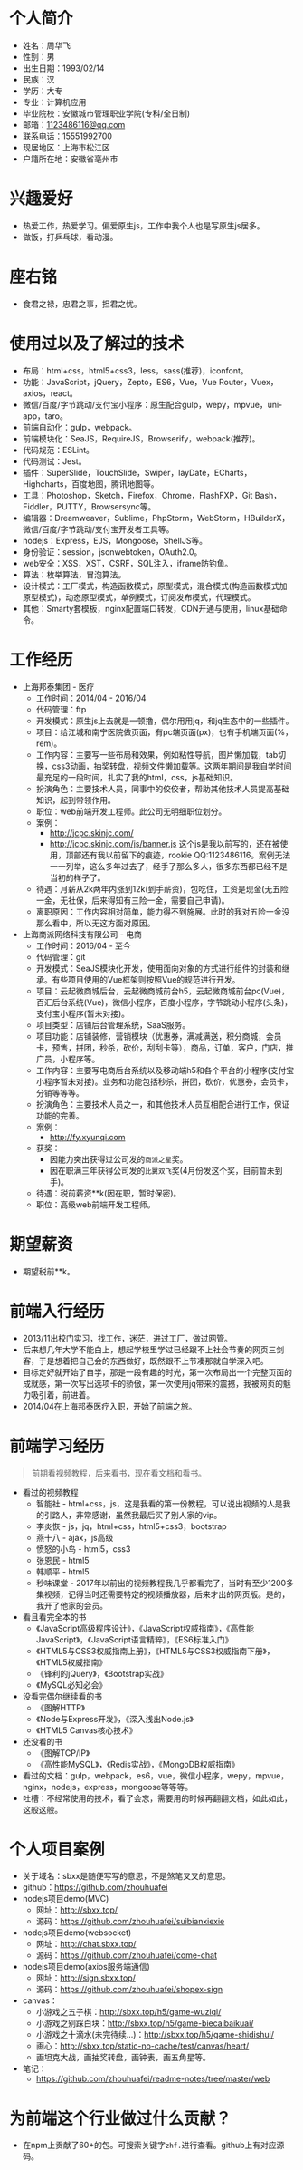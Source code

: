 # 个人简介
* 姓名：周华飞
* 性别：男
* 出生日期：1993/02/14
* 民族：汉
* 学历：大专
* 专业：计算机应用
* 毕业院校：安徽城市管理职业学院(专科/全日制)
* 邮箱：1123486116@qq.com
* 联系电话：15551992700
* 现居地区：上海市松江区
* 户籍所在地：安徽省亳州市

# 兴趣爱好
* 热爱工作，热爱学习。偏爱原生js，工作中我个人也是写原生js居多。
* 做饭，打乒乓球，看动漫。

# 座右铭
* 食君之禄，忠君之事，担君之忧。

# 使用过以及了解过的技术
* 布局：html+css，html5+css3，less，sass(推荐)，iconfont。
* 功能：JavaScript，jQuery，Zepto，ES6，Vue，Vue Router，Vuex，axios，react。
* 微信/百度/字节跳动/支付宝小程序：原生配合gulp，wepy，mpvue，uni-app，taro。
* 前端自动化：gulp，webpack。
* 前端模块化：SeaJS，RequireJS，Browserify，webpack(推荐)。
* 代码规范：ESLint。
* 代码测试：Jest。
* 插件：SuperSlide，TouchSlide，Swiper，layDate，ECharts，Highcharts，百度地图，腾讯地图等。
* 工具：Photoshop，Sketch，Firefox，Chrome，FlashFXP，Git Bash，Fiddler，PUTTY，Browsersync等。
* 编辑器：Dreamweaver，Sublime，PhpStorm，WebStorm，HBuilderX，微信/百度/字节跳动/支付宝开发者工具等。
* nodejs：Express，EJS，Mongoose，ShellJS等。
* 身份验证：session，jsonwebtoken，OAuth2.0。
* web安全：XSS，XST，CSRF，SQL注入，iframe防钓鱼。
* 算法：枚举算法，冒泡算法。
* 设计模式：工厂模式，构造函数模式，原型模式，混合模式(构造函数模式加原型模式)，动态原型模式，单例模式，订阅发布模式，代理模式。
* 其他：Smarty套模板，nginx配置端口转发，CDN开通与使用，linux基础命令。

# 工作经历
* 上海邦泰集团 - 医疗
    - 工作时间：2014/04 - 2016/04
    - 代码管理：ftp
    - 开发模式：原生js上去就是一顿撸，偶尔用用jq，和jq生态中的一些插件。
    - 项目：给江城和南宁医院做页面，有pc端页面(px)，也有手机端页面(%，rem)。
    - 工作内容：主要写一些布局和效果，例如粘性导航，图片懒加载，tab切换，css3动画，抽奖转盘，视频文件懒加载等。这两年期间是我自学时间最充足的一段时间，扎实了我的html，css，js基础知识。
    - 扮演角色：主要技术人员，同事中的佼佼者，帮助其他技术人员提高基础知识，起到带领作用。
    - 职位：web前端开发工程师。此公司无明细职位划分。
    - 案例：
        - http://jcpc.skinjc.com/
        - http://jcpc.skinjc.com/js/banner.js 这个js是我以前写的，还在被使用，顶部还有我以前留下的痕迹，rookie QQ:1123486116。案例无法一一列举，这么多年过去了，经手了那么多人，很多东西都已经不是当初的样子了。
    - 待遇：月薪从2k两年内涨到12k(到手薪资)，包吃住，工资是现金(无五险一金，无社保，后来得知有三险一金，需要自己申请)。
    - 离职原因：工作内容相对简单，能力得不到施展。此时的我对五险一金没那么看中，所以无这方面对原因。
* 上海商派网络科技有限公司 - 电商
    - 工作时间：2016/04 - 至今
    - 代码管理：git
    - 开发模式：SeaJS模块化开发，使用面向对象的方式进行组件的封装和继承。有些项目使用的Vue框架则按照Vue的规范进行开发。
    - 项目：云起微商城后台，云起微商城前台h5，云起微商城前台pc(Vue)，百汇后台系统(Vue)，微信小程序，百度小程序，字节跳动小程序(头条)，支付宝小程序(暂未对接)。
    - 项目类型：店铺后台管理系统，SaaS服务。
    - 项目功能：店铺装修，营销模块（优惠券，满减满送，积分商城，会员卡，预售，拼团，秒杀，砍价，刮刮卡等），商品，订单，客户，门店，推广员，小程序等。
    - 工作内容：主要写电商后台系统以及移动端h5和各个平台的小程序(支付宝小程序暂未对接)。业务和功能包括秒杀，拼团，砍价，优惠券，会员卡，分销等等等。
    - 扮演角色：主要技术人员之一，和其他技术人员互相配合进行工作，保证功能的完善。
    - 案例：
        - http://fy.xyunqi.com
    - 获奖：
        - 因能力突出获得过公司发的```商派之星```奖。
        - 因在职满三年获得公司发的```比翼双飞```奖(4月份发这个奖，目前暂未到手)。
    - 待遇：税前薪资**k(因在职，暂时保密)。
    - 职位：高级web前端开发工程师。

# 期望薪资
* 期望税前**k。

# 前端入行经历
* 2013/11出校门实习，找工作，迷茫，进过工厂，做过网管。
* 后来想几年大学不能白上，想起学校里学过已经跟不上社会节奏的网页三剑客，于是想着把自己会的东西做好，既然跟不上节凑那就自学深入吧。
* 目标定好就开始了自学，那是一段有趣的时光，第一次布局出一个完整页面的成就感，第一次写出选项卡的骄傲，第一次使用jq带来的震撼，我被网页的魅力吸引着，前进着。
* 2014/04在上海邦泰医疗入职，开始了前端之旅。

# 前端学习经历
> 前期看视频教程，后来看书，现在看文档和看书。
* 看过的视频教程
    - 智能社 - html+css，js，这是我看的第一份教程，可以说出视频的人是我的引路人，非常感谢，虽然我最后买了别人家的vip。
    - 李炎恢 - js，jq，html+css，html5+css3，bootstrap
    - 燕十八 - ajax，js高级
    - 愤怒的小鸟 - html5，css3
    - 张恩民 - html5
    - 韩顺平 - html5
    - 秒味课堂 - 2017年以前出的视频教程我几乎都看完了，当时有至少1200多集视频，记得当时还需要特定的视频播放器，后来才出的网页版。是的，我开了他家的会员。
* 看且看完全本的书
    - 《JavaScript高级程序设计》，《JavaScript权威指南》，《高性能JavaScript》，《JavaScript语言精粹》，《ES6标准入门》
    - 《HTML5与CSS3权威指南上册》，《HTML5与CSS3权威指南下册》，《HTML5权威指南》
    - 《锋利的jQuery》，《Bootstrap实战》
    - 《MySQL必知必会》
* 没看完偶尔继续看的书
    - 《图解HTTP》
    - 《Node与Express开发》，《深入浅出Node.js》
    - 《HTML5 Canvas核心技术》
* 还没看的书
    - 《图解TCP/IP》
    - 《高性能MySQL》，《Redis实战》，《MongoDB权威指南》
* 看过的文档：gulp，webpack，es6，vue，微信小程序，wepy，mpvue，nginx，nodejs，express，mongoose等等等。
* 吐槽：不经常使用的技术，看了会忘，需要用的时候再翻翻文档，如此如此，这般这般。

# 个人项目案例
* 关于域名：sbxx是随便写写的意思，不是煞笔叉叉的意思。
* github：https://github.com/zhouhuafei
* nodejs项目demo(MVC)
    - 网址：http://sbxx.top/
    - 源码：https://github.com/zhouhuafei/suibianxiexie
* nodejs项目demo(websocket)
    - 网址：http://chat.sbxx.top/
    - 源码：https://github.com/zhouhuafei/come-chat
* nodejs项目demo(axios服务端通信)
    - 网址：http://sign.sbxx.top/
    - 源码：https://github.com/zhouhuafei/shopex-sign
* canvas：
    - 小游戏之五子棋：http://sbxx.top/h5/game-wuziqi/
    - 小游戏之别踩白块：http://sbxx.top/h5/game-biecaibaikuai/
    - 小游戏之十滴水(未完待续...)：http://sbxx.top/h5/game-shidishui/
    - 画心：http://sbxx.top/static-no-cache/test/canvas/heart/
    - 画坦克大战，画抽奖转盘，画钟表，画五角星等。
* 笔记：
    - https://github.com/zhouhuafei/readme-notes/tree/master/web

# 为前端这个行业做过什么贡献？
* 在npm上贡献了60+的包。可搜索关键字```zhf.```进行查看。github上有对应源码。
